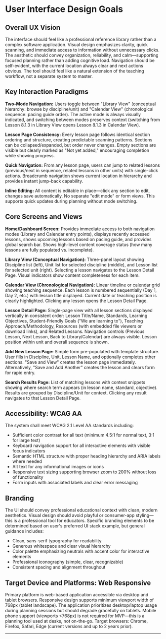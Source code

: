 # User Interface Design Goals

## Overall UX Vision

The interface should feel like a professional reference library rather than a complex software application. Visual design emphasizes clarity, quick scanning, and immediate access to information without unnecessary clicks. The aesthetic should convey organization, reliability, and calm—supporting focused planning rather than adding cognitive load. Navigation should be self-evident, with the current location always clear and next actions obvious. The tool should feel like a natural extension of the teaching workflow, not a separate system to master.

## Key Interaction Paradigms

**Two-Mode Navigation:** Users toggle between "Library View" (conceptual hierarchy: browse by discipline/unit) and "Calendar View" (chronological sequence: pacing guide order). The active mode is always visually indicated, and switching between modes preserves context (switching from Lesson 8.1.3 in Library View opens Lesson 8.1.3 in Calendar View).

**Lesson Page Consistency:** Every lesson page follows identical section ordering and structure, creating predictable scanning patterns. Sections can be collapsed/expanded, but order never changes. Empty sections are visible but clearly marked as "Not yet added," encouraging completion while showing progress.

**Quick Navigation:** From any lesson page, users can jump to related lessons (previous/next in sequence, related lessons in other units) with single-click actions. Breadcrumb navigation shows current location in hierarchy and provides instant jump-back capability.

**Inline Editing:** All content is editable in place—click any section to edit, changes save automatically. No separate "edit mode" or form views. This supports quick updates during planning without mode switching.

## Core Screens and Views

**Home/Dashboard Screen:** Provides immediate access to both navigation modes (Library and Calendar entry points), displays recently accessed lessons, shows upcoming lessons based on pacing guide, and provides global search bar. Shows high-level content coverage status (how many lessons are fully populated vs. incomplete).

**Library View (Conceptual Navigation):** Three-panel layout showing Discipline list (left), Unit list for selected discipline (middle), and Lesson list for selected unit (right). Selecting a lesson navigates to the Lesson Detail Page. Visual indicators show content completeness for each item.

**Calendar View (Chronological Navigation):** Linear timeline or calendar grid showing teaching sequence. Each lesson is numbered sequentially (Day 1, Day 2, etc.) with lesson title displayed. Current date or teaching position is clearly highlighted. Clicking any lesson opens the Lesson Detail Page.

**Lesson Detail Page:** Single-page view with all lesson sections displayed vertically in consistent order: Lesson Title/Name, Standards, Learning Objectives, Student-Friendly Goals ("We are learning to"), Teaching Approach/Methodology, Resources (with embedded file viewers or download links), and Related Lessons. Navigation controls (Previous Lesson, Next Lesson, Back to Library/Calendar) are always visible. Lesson position within unit and overall sequence is shown.

**Add New Lesson Page:** Simple form pre-populated with template structure. User fills in Discipline, Unit, Lesson Name, and optionally completes other sections. "Save and View" creates the lesson page immediately. Alternatively, "Save and Add Another" creates the lesson and clears form for rapid entry.

**Search Results Page:** List of matching lessons with context snippets showing where search term appears (in lesson name, standard, objective). Results are grouped by Discipline/Unit for context. Clicking any result navigates to that Lesson Detail Page.

## Accessibility: WCAG AA

The system shall meet WCAG 2.1 Level AA standards including:

- Sufficient color contrast for all text (minimum 4.5:1 for normal text, 3:1 for large text)
- Keyboard navigation support for all interactive elements with visible focus indicators
- Semantic HTML structure with proper heading hierarchy and ARIA labels where needed
- Alt text for any informational images or icons
- Responsive text sizing supporting browser zoom to 200% without loss of functionality
- Form inputs with associated labels and clear error messaging

## Branding

The UI should convey professional educational context with clean, modern aesthetics. Visual design should avoid playful or consumer-app styling—this is a professional tool for educators. Specific branding elements to be determined based on user's preferred UI stack example, but general guidance includes:

- Clean, sans-serif typography for readability
- Generous whitespace and clear visual hierarchy
- Color palette emphasizing neutrals with accent color for interactive elements
- Professional iconography (simple, clear, recognizable)
- Consistent spacing and alignment throughout

## Target Device and Platforms: Web Responsive

Primary platform is web-based application accessible via desktop and tablet browsers. Responsive design supports minimum viewport width of 768px (tablet landscape). The application prioritizes desktop/laptop usage during planning sessions but should degrade gracefully on tablets. Mobile phone support (viewports <768px) is not required for MVP—this is a planning tool used at desks, not on-the-go. Target browsers: Chrome, Firefox, Safari, Edge (current versions and up to 2 years prior).

---
